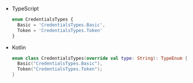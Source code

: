 <div class="useless-tab-container">

- TypeScript

  ```ts
  enum CredentialsTypes {
    Basic = 'CredentialsTypes.Basic',
    Token = 'CredentialsTypes.Token'
  }
  ```

- Kotlin

  ```kotlin
  enum class CredentialsTypes(override val type: String): TypeEnum {
    Basic("CredentialsTypes.Basic"),
    Token("CredentialsTypes.Token");
  }
  ```

</div>